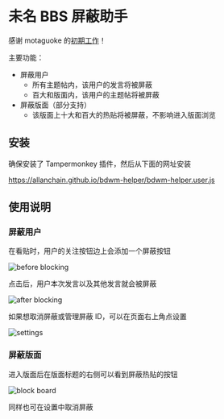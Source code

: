 # 未名 BBS 屏蔽助手

感谢 motaguoke 的[初期工作](https://bbs.pku.edu.cn/v2/post-read.php?bid=361&threadid=17576484)！

主要功能：
- 屏蔽用户
  - 所有主题帖内，该用户的发言将被屏蔽
  - 百大和版面内，该用户的主题帖将被屏蔽
- 屏蔽版面（部分支持）
  - 该版面上十大和百大的热贴将被屏蔽，不影响进入版面浏览

## 安装

确保安装了 Tampermonkey 插件，然后从下面的网址安装

https://allanchain.github.io/bdwm-helper/bdwm-helper.user.js

## 使用说明

### 屏蔽用户

在看贴时，用户的关注按钮边上会添加一个屏蔽按钮

![before blocking](https://user-images.githubusercontent.com/36528777/210170130-895e3478-d07d-48d2-964a-91767bf97811.png)

点击后，用户本次发言以及其他发言就会被屏蔽

![after blocking](https://user-images.githubusercontent.com/36528777/210170168-36d98c03-e33e-42c3-84de-3365e4936ebb.png)


如果想取消屏蔽或管理屏蔽 ID，可以在页面右上角点设置

![settings](https://user-images.githubusercontent.com/36528777/166260110-80ff6fcf-5345-4c2e-9720-dea3f6bc5e34.png)

### 屏蔽版面

进入版面后在版面标题的右侧可以看到屏蔽热贴的按钮

![block board](https://user-images.githubusercontent.com/36528777/210170294-eddba2e9-265a-49e8-a84e-63a53284e0f7.png)

同样也可在设置中取消屏蔽

